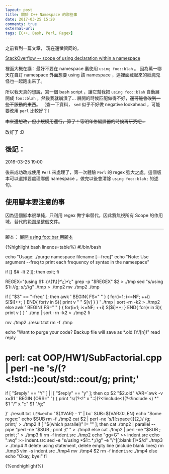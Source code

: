 ```yaml
---
layout: post
title: 關於 C++ Namespace 的那些事
date: 2017-03-25 15:20
comments: true
external-url:
tags: [C++, Bash, Perl, Regex]
---
```



之前看到一篇文章，
現在還蠻贊同的。

[StackOverflow -- scope of using declaration within a namespace
](http://stackoverflow.com/questions/6175705/scope-of-using-declaration-within-a-namespace)

裡面大概在講：最好不要在 namespace 裏使用 `using foo::blah` 。
因為萬一哪天在自訂 namespace 外面想要 using 該 namespace ，連裡面藏起來的妖魔鬼怪也一起跑出來了。

所以我天真的想說，寫一個 bash script ，讓它幫我把 `using foo::blah` 自動展開成 `foo::blah` ，然後我就崩潰了...
展開的時候匹配做得不好，~~還可能會改到一些不該動的東西~~。
（查一下資料， `sed` 似乎不好做 negative lookahead ，可能要改用 `perl` 比較好？）

~~本來還想改，但小規模用還行，算了！等明年修編譯器的時候再研究吧...~~

改好了 :D

## 後記：
2016-03-25 19:00

後來成功改成使用 `Perl` 來處理了，第一次體驗 `Perl` 的 regex 強大之處。這個版本可以選擇要處理哪個 namespace ，做完以後會清除 `using foo::blah;` 的述句。

## 使用腳本要注意的事
因為這個腳本很單純，只利用 regex 做字串替代，因此將無視所有 Scope 的作用域，替代的範圍是整個文件。

---
腳本：
[展開 using foo::bar 用腳本](https://github.com/peter0749/BashScript/blob/master/remove_using_in_CPP.sh)


{%highlight bash linenos=table%}
#!/bin/bash

echo "Usage: ./purge namespace filename [--freq]"
echo "Note: Use argument --freq to print each frequency of syntax in the namespace"

if [[ $# -lt 2 ]]; then
    exit;
fi

REGEX="\(using $1::\)\{1\}[^\;]*\;"
grep -p "$REGEX" $2 > ./tmp
sed "s/using $1:://g; s/\;//g" ./tmp  > ./tmp2
mv ./tmp2 ./tmp

if [ "$3" == "-freq" ]; then
    awk ' BEGIN{ FS=" " } { for(i=1; i<=NF; ++i) S[$i]++; } END{ for(v in S){ print v " " S[v] } } ' ./tmp | sort -rn -k2 > ./tmp2
else
    awk ' BEGIN{ FS=" " } { for(i=1; i<=NF; ++i) S[$i]++; } END{ for(v in S){ print v } } ' ./tmp | sort -rn -k2 > ./tmp2
fi

mv ./tmp2 ./result.txt
rm -f ./tmp

echo "Want to purge your code? Backup file will save as *.old (Y/[n])"
read reply
# perl: cat OOP/HW1/SubFactorial.cpp | perl -ne 's/(?<!std::)cout/std::cout/g; print;'
if [ "$reply" == "Y" ] || [ "$reply" == "y" ]; then
    cp $2 "$2.old"
    VAR=`awk -v x=$1 ' BEGIN {ORS=" "} {
    print "s\/\(\?\<\!" x "\:\:\)(\?\<\!include<)(\?\<\!include <) *" $1 "\/" x "::" $1 "\/g;"
    
}' ./result.txt`
    LEN=`echo "${#VAR} - 1" | bc`
    SUB=${VAR:0:LEN}
    echo "Some regex:"
    echo $SUB
    rm -f ./tmp2
    cat $2 | perl -ne 's/[[:space:]]{2,}/ /g; print;' > ./tmp2
    if [ "$(which parallel)" != "" ]; then
        cat ./tmp2 | parallel --pipe "perl -ne \"$SUB ; print ;\" " > ./tmp3
    else
        cat ./tmp2 | perl -ne "$SUB ; print ;" > ./tmp3
    fi
    rm -f indent.src ./tmp2
    echo "gg=G" >> indent.src
    echo ":wq" >> indent.src
    sed -e "s/using *$1::.*;//g" -e "/^[[:blank:]]*$/d" ./tmp3 > ./tmp4  # delete using statement, delete empty line (include blank lines)
    rm ./tmp3
    vim -s indent.src ./tmp4
    mv ./tmp4 $2
    rm -f indent.src ./tmp4
else
    echo "Okay, bye!"
fi

{%endhighlight%}
